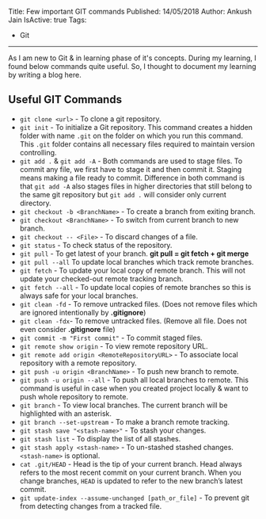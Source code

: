 Title: Few important GIT commands
Published: 14/05/2018
Author: Ankush Jain
IsActive: true
Tags:
  - Git
---
As I am new to Git & in learning phase of it's concepts. During my learning, I found below commands quite useful. So, I thought to document my learning by writing a blog here.

## Useful GIT Commands

- `git clone <url>` - To clone a git repository.
- `git init`  - To initialize a Git repository. This command creates a  hidden folder with name `.git` on the folder on which you run this command. This `.git` folder contains all necessary files required to maintain version controlling.
- `git add .` & `git add -A` - Both commands are used to stage files. To commit any file, we first have to stage it and then commit it. Staging means making a file ready to commit. Difference in both command is that `git add -A` also stages files in higher directories that still belong to the same git repository but `git add .`  will consider only current directory.
- `git checkout -b <BranchName>` - To create a branch from exiting branch.
- `git checkout <BranchName>` - To switch from current branch to new branch.
- `git checkout -- <File>` - To discard changes of a file.
- `git status` - To check status of the repository.
- `git pull` - To get latest of your branch. **git pull = git fetch + git merge**
- `git pull --all` To update local branches which track remote branches.
- `git fetch` - To update your local copy of remote branch. This will not update your checked-out remote tracking branch.
- `git fetch --all` - To update local copies of remote branches so this is always safe for your local branches.
- `git clean -fd` - To remove untracked files. (Does not remove files which are ignored intentionally by **.gitignore**)
- `git clean -fdx`- To remove untracked files. (Remove all file. Does not even consider **.gitignore** file)
- `git commit -m "First commit"` - To commit staged files.
- `git remote show origin` - To view remote repository URL.
- `git remote add origin <RemoteRepositoryURL>` - To associate local repository with a remote repository.
- `git push -u origin <BranchName>` - To push new branch to remote.
- `git push -u origin --all` - To push all local branches to remote. This command is useful in case when you created project locally & want to push whole repository to remote.
- `git branch` - To view local branches. The current branch will be highlighted with an asterisk.
- `git branch --set-upstream` - To make a branch remote tracking.
- `git stash save "<stash-name>"` - To stash your changes.
- `git stash list` - To display the list of all stashes.
- `git stash apply <stash-name>` - To un-stashed stashed changes. `<stash-name>` is optional.
- `cat .git/HEAD` - Head is the tip of your current branch. Head always refers to the most recent commit on your current branch. When you change branches, `HEAD` is updated to refer to the new branch’s latest commit.
- `git update-index --assume-unchanged [path_or_file]` - To prevent git from detecting changes from a tracked file.


                